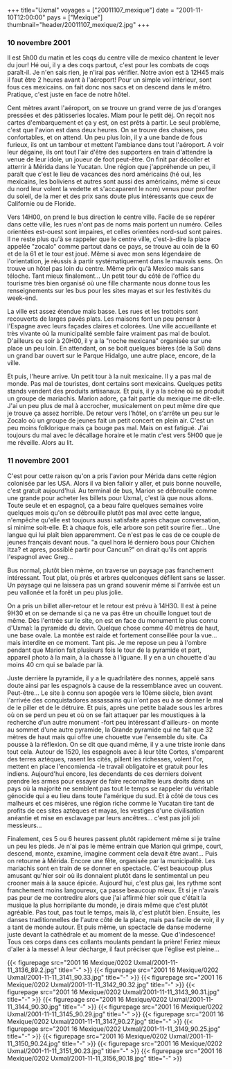 +++
title="Uxmal"
voyages = ["20011107_mexique"]
date = "2001-11-10T12:00:00"
pays = ["Mexique"]
thumbnail="header/20011107_mexique/2.jpg"
+++
### 10 novembre 2001

Il est 5h00 du matin et les coqs du centre ville de mexico chantent le lever 
du jour! Hé oui, il y a des coqs partout, c'est pour les combats de coqs paraît-il. 
Je n'en sais rien, je n'irai pas vérifier. Notre avion est à 12H45 mais il faut 
être 2 heures avant à l'aéroport! Pour un simple vol intérieur, sont fous ces 
mexicains. on fait donc nos sacs et on descend dans le métro. Pratique, c'est 
juste en face de notre hôtel.

Cent mètres avant l'aéroport, on se trouve un grand verre de jus d'oranges 
pressées et des pâtisseries locales. Miam pour le petit déj. On reçoit nos cartes 
d'embarquement et ça y est, on est prêts à partir. Le seul problème, c'est que 
l'avion est dans deux heures. On se trouve des chaises, peu confortables, et 
on attend. Un peu plus loin, il y a une bande de fous furieux, ils ont un tambour 
et mettent l'ambiance dans tout l'aéroport. A voir leur dégaine, ils ont tout 
l'air d'être des supporters en train d'attendre la venue de leur idole, un joueur 
de foot peut-être. On finit par décoller et atterrir à Mérida dans le Yucatan. 
Une région que j'appréhende un peu, il paraît que c'est le lieu de vacances 
des nord américains (hé oui, les mexicains, les boliviens et autres sont aussi 
des américains, même si ceux du nord leur volent la vedette et s'accaparent 
le nom) venus pour profiter du soleil, de la mer et des prix sans doute plus 
intéressants que ceux de Californie ou de Floride. 

Vers 14H00, on prend le bus direction le centre ville. Facile de se repérer 
dans cette ville, les rues n'ont pas de noms mais portent un numéro. Celles 
orientées est-ouest sont impaires, et celles orientées nord-sud sont paires. 
Il ne reste plus qu'à se rappeler que le centre ville, c'est-à-dire la place 
appelée "zocalo" comme partout dans ce pays, se trouve au coin de la 60 et de 
la 61 et le tour est joué. Même si avec mon sens légendaire de l'orientation, 
je réussis à partir systématiquement dans le mauvais sens. On trouve un hôtel 
pas loin du centre. Même prix qu'à Mexico mais sans téloche. Tant mieux finalement... 
Un petit tour du côté de l'office du tourisme très bien organisé où une fille 
charmante nous donne tous les renseignements sur les bus pour les sites mayas 
et sur les festivités du week-end.

La ville est assez étendue mais basse. Les rues et les trottoirs sont recouverts 
de larges pavés plats. Les maisons font un peu penser à l'Espagne avec leurs 
façades claires et colorées. Une ville accueillante et très vivante où la municipalité 
semble faire vraiment pas mal de boulot. D'ailleurs ce soir à 20H00, il y a 
la "noche mexicana" organisée sur une place un peu loin. En attendant, on se 
boit quelques bières (de la Sol) dans un grand bar ouvert sur le Parque Hidalgo, 
une autre place, encore, de la ville. 

Et puis, l'heure arrive. Un petit tour à la nuit mexicaine. Il y a pas mal 
de monde. Pas mal de touristes, dont certains sont mexicains. Quelques petits 
stands vendent des produits artisanaux. Et puis, il y a la scène où se produit 
un groupe de mariachis. Marion adore, ça fait partie du mexique me dit-elle. 
J'ai un peu plus de mal à accrocher, musicalement on peut même dire que je trouve 
ça assez horrible. De retour vers l'hôtel, on s'arrête un peu sur le Zocalo 
où un groupe de jeunes fait un petit concert en plein air. C'est un peu moins 
folklorique mais ça bouge pas mal. Mais on est fatigué. J'ai toujours du mal 
avec le décallage horaire et le matin c'est vers 5H00 que je me réveille. Alors 
au lit.

### 11 novembre 2001

C'est pour cette raison qu'on a pris l'avion pour Mérida dans cette région 
colonisée par les USA. Alors il va bien falloir y aller, et puis bonne nouvelle, 
c'est gratuit aujourd'hui. Au terminal de bus, Marion se débrouille comme une 
grande pour acheter les billets pour Uxmal, c'est là que nous allons. Toute 
seule et en espagnol, ça a beau faire quelques semaines voire quelques mois 
qu'on se débrouille plutôt pas mal avec cette langue, n'empêche qu'elle est 
toujours aussi satisfaite après chaque conversation, si minime soit-elle. Et 
à chaque fois, elle arbore son petit sourire fier... Une langue qui lui plaît 
bien apparemment. Ce n'est pas le cas de ce couple de jeunes français devant 
nous. "a quel hora lé derniero bous pour Chichen Itza? et apres, possiblé partir 
pour Cancun?" on dirait qu'ils ont appris l'espagnol avec Greg... 

Bus normal, plutôt bien mème, on traverse un paysage pas franchement intéressant. 
Tout plat, où prés et arbres quelconques défilent sans se lasser. Un paysage 
qui ne laissera pas un grand souvenir même si l'arrivée est un peu vallonée 
et la forêt un peu plus jolie.

On a pris un billet aller-retour et le retour est prévu à 14H30. Il est à peine 
9H30 et on se demande si ça ne va pas être un chouille longuet tout de même. 
Dès l'entrée sur le site, on est en face du monument le plus connu d'Uxmal: 
la pyramide du devin. Quelque chose comme 40 mètres de haut, une base ovale. 
La montée est raide et fortement conseillée pour la vue... mais interdite en 
ce moment. Tant pis. Je me repose un peu à l'ombre pendant que Marion fait plusieurs 
fois le tour de la pyramide et part, appareil photo à la main, à la chasse à 
l'iguane. Il y en a un chouette d'au moins 40 cm qui se balade par là. 

Juste derrière la pyramide, il y a le quadrilatère des nonnes, appelé sans 
doute ainsi par les espagnols à cause de la ressemblance avec un couvent. Peut-être... 
Le site à connu son apogée vers le 10ème siècle, bien avant l'arrivée des conquistadores 
assassains qui n'ont pas eu à se donner le mal de le piller et de le détruire. 
Et puis, après une petite balade sous les arbres où on se perd un peu et où 
on se fait attaquer par les moustiques à la recherche d'un autre monument -fort 
peu intéressant d'ailleurs- on monte au sommet d'une autre pyramide, la Grande 
pyramide qui ne fait que 32 mètres de haut mais qui offre une chouette vue l'ensemble 
du site. Ca pousse à la réflexion. On se dit que quand même, il y a une triste 
ironie dans tout cela. Autour de 1520, les espagnols avec à leur tête Cortes, 
s'emparent des terres aztèques, rasent les cités, pillent les richesses, volent 
l'or, mettent en place l'encomienda -le travail obligatoire et gratuit pour 
les indiens. Aujourd'hui encore, les decendants de ces derniers doivent prendre 
les armes pour essayer de faire reconnaître leurs droits dans un pays où la 
majorité ne semblent pas tout le temps se rappeler du véritable génocide qui 
a eu lieu dans toute l'amérique du sud. Et à côté de tous ces malheurs et ces 
misères, une région riche comme le Yucatan tire tant de profits de ces sites 
aztèques et mayas, les vestiges d'une civilisation anéantie et mise en esclavage 
par leurs ancêtres... c'est pas joli joli messieurs...

Finalement, ces 5 ou 6 heures passent plutôt rapidement même si je traîne un 
peu les pieds. Je n'ai pas le mème entrain que Marion qui grimpe, court, descend, 
monte, examine, imagine comment cela devait être avant... Puis on retourne à 
Mérida. Encore une fête, organisée par la municipalité. Les mariachis sont en 
train de se donner en spectacle. C'est beaucoup plus amusant qu'hier soir où 
ils donnaient plutôt dans le sentimental un peu crooner mais à la sauce épicée. 
Aujourd'hui, c'est plus gai, les rythme sont franchement moins langoureux, ça 
passe beaucoup mieux. Et si je n'avais pas peur de me contredire alors que j'ai 
affirmé hier soir que c'était la musique la plus horripilante du monde, je dirais 
même que c'est plutôt agréable. Pas tout, pas tout le temps, mais là, c'est 
plutôt bien. Ensuite, les danses traditionnelles de l'autre côté de la place, 
mais pas facile de voir, il y a tant de monde autour. Et puis même, un spectacle 
de danse moderne juste devant la cathédrale et au moment de la messe. Que d'indescence! 
Tous ces corps dans ces collants moulants pendant la prière! Feriez mieux d'aller 
à la messe! A leur décharge, il faut préciser que l'église est pleine... 


{{< figurepage src="2001 16 Mexique/0202 Uxmal/2001-11-11_3136_89.2.jpg" title="-"  >}}
{{< figurepage src="2001 16 Mexique/0202 Uxmal/2001-11-11_3141_90.33.jpg" title="-"  >}}
{{< figurepage src="2001 16 Mexique/0202 Uxmal/2001-11-11_3142_90.32.jpg" title="-"  >}}
{{< figurepage src="2001 16 Mexique/0202 Uxmal/2001-11-11_3143_90.31.jpg" title="-"  >}}
{{< figurepage src="2001 16 Mexique/0202 Uxmal/2001-11-11_3144_90.30.jpg" title="-"  >}}
{{< figurepage src="2001 16 Mexique/0202 Uxmal/2001-11-11_3145_90.29.jpg" title="-"  >}}
{{< figurepage src="2001 16 Mexique/0202 Uxmal/2001-11-11_3147_90.27.jpg" title="-"  >}}
{{< figurepage src="2001 16 Mexique/0202 Uxmal/2001-11-11_3149_90.25.jpg" title="-"  >}}
{{< figurepage src="2001 16 Mexique/0202 Uxmal/2001-11-11_3150_90.24.jpg" title="-"  >}}
{{< figurepage src="2001 16 Mexique/0202 Uxmal/2001-11-11_3151_90.23.jpg" title="-"  >}}
{{< figurepage src="2001 16 Mexique/0202 Uxmal/2001-11-11_3156_90.18.jpg" title="-"  >}}


